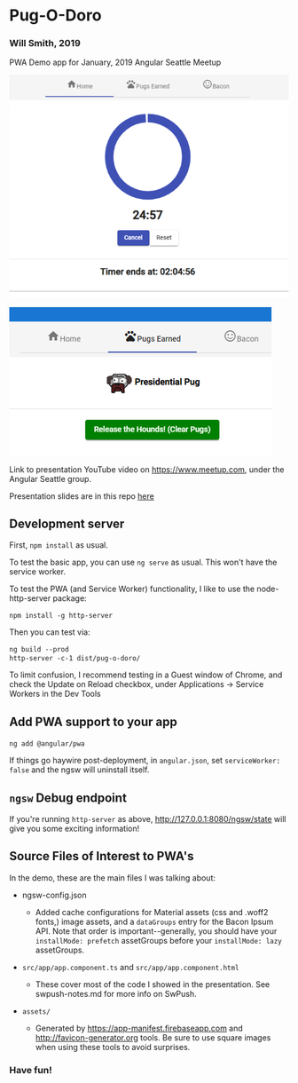# Pug-O-Doro
### Will Smith, 2019

PWA Demo app for January, 2019 Angular Seattle Meetup

![Timer Screenshot](timer.png)

![Pugs Earned Screenshot](pugs.png)

Link to presentation YouTube video on https://www.meetup.com, under the Angular Seattle group.

Presentation slides are in this repo [here](pwa_presentation_slides.pdf)

## Development server

First, `npm install` as usual.

To test the basic app, you can use `ng serve` as usual. This won't have the service worker.

To test the PWA (and Service Worker) functionality, I like to use the node-http-server package:
```
npm install -g http-server
```
Then you can test via:
```
ng build --prod
http-server -c-1 dist/pug-o-doro/ 
```

To limit confusion, I recommend testing in a Guest window of Chrome, and check the Update on Reload checkbox, under Applications -> Service Workers in the Dev Tools 

## Add PWA support to your app

`ng add @angular/pwa`

If things go haywire post-deployment, in `angular.json`, set `serviceWorker: false` and the ngsw will uninstall itself.

## `ngsw` Debug endpoint

If you're running `http-server` as above, http://127.0.0.1:8080/ngsw/state will give you some exciting information!

## Source Files of Interest to PWA's

In the demo, these are the main files I was talking about:

* ngsw-config.json
  * Added cache configurations for Material assets (css and .woff2 fonts,) image assets, and a `dataGroups` entry for the Bacon Ipsum API. Note that order is important--generally, you should have your `installMode: prefetch` assetGroups before your `installMode: lazy` assetGroups.

* `src/app/app.component.ts` and `src/app/app.component.html`
  * These cover most of the code I showed in the presentation. See swpush-notes.md for more info on SwPush.
* `assets/`
  * Generated by https://app-manifest.firebaseapp.com and http://favicon-generator.org tools. Be sure to use square images when using these tools to avoid surprises.
  
### Have fun!
